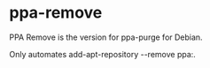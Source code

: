 # ppa-remove

PPA Remove is the version for ppa-purge for Debian.

Only automates add-apt-repository --remove ppa:.
